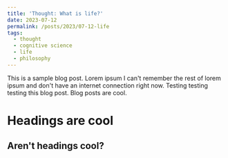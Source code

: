 ```yaml
---
title: 'Thought: What is life?'
date: 2023-07-12
permalink: /posts/2023/07-12-life
tags:
  - thought
  - cognitive science
  - life
  - philosophy
---
```


This is a sample blog post. Lorem ipsum I can't remember the rest of lorem ipsum and don't have an internet connection right now. Testing testing testing this blog post. Blog posts are cool. 

Headings are cool
======

Aren't headings cool?
------